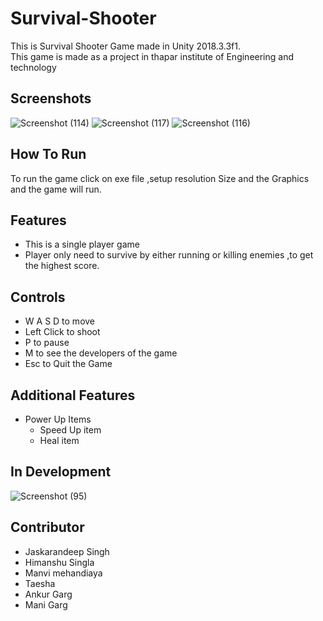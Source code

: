 # Survival-Shooter
This is Survival Shooter Game made in Unity 2018.3.3f1.\
This game is made as a project in thapar institute of Engineering and technology

## Screenshots
![Screenshot (114)](https://github.com/JKD03/DreamShooterGame/assets/109353553/538db667-97a6-45b5-a478-745d347c3218)
![Screenshot (117)](https://github.com/JKD03/DreamShooterGame/assets/109353553/a2c57fae-79fe-4514-a4d0-3e56dbbfd544)
![Screenshot (116)](https://github.com/JKD03/DreamShooterGame/assets/109353553/ebd26a8d-07bb-4a0a-81d6-a0539caa5352)

## How To Run
To run the game click on exe file ,setup resolution Size and the Graphics and the game will run.

## Features
* This is a single player game
* Player only need to survive by either running or killing enemies ,to get the highest score.

## Controls 
  * W A S D to move
  * Left Click to shoot
  * P to pause
  * M to see the developers of the game
  * Esc to Quit the Game

## Additional Features
* Power Up Items
  * Speed Up item
  * Heal item

## In Development
![Screenshot (95)](https://github.com/JKD03/DreamShooterGame/assets/109353553/695f67eb-b6e5-4014-a41b-a615a0e3734b)


## Contributor
* Jaskarandeep Singh
* Himanshu Singla
* Manvi mehandiaya
* Taesha
* Ankur Garg
* Mani Garg
